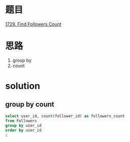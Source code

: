 # 题目

[1729. Find Followers Count](https://leetcode.cn/problems/find-followers-count/)

# 思路
1. group by 
2. count

# solution

## group by count 
```sql
select user_id, count(follower_id) as followers_count
from Followers
group by user_id
order by user_id
;
```